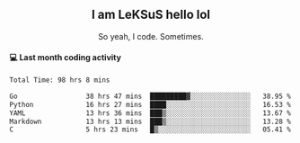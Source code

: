 <h2 align="center">I am LeKSuS hello lol</h2>
<p align="center">So yeah, I code. Sometimes.</p>

#### :computer: Last month coding activity
<!--START_SECTION:waka-->

```txt
Total Time: 98 hrs 8 mins

Go                 38 hrs 47 mins  █████████▓░░░░░░░░░░░░░░░   38.95 %
Python             16 hrs 27 mins  ████░░░░░░░░░░░░░░░░░░░░░   16.53 %
YAML               13 hrs 36 mins  ███▒░░░░░░░░░░░░░░░░░░░░░   13.67 %
Markdown           13 hrs 13 mins  ███▒░░░░░░░░░░░░░░░░░░░░░   13.28 %
C                  5 hrs 23 mins   █▒░░░░░░░░░░░░░░░░░░░░░░░   05.41 %
```

<!--END_SECTION:waka-->
